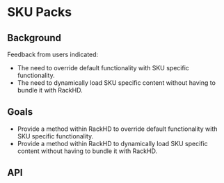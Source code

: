 # SKU Packs

## Background

Feedback from users indicated:
* The need to override default functionality with SKU specific functionality.  
* The need to dynamically load SKU specific content without having to bundle it with RackHD.

## Goals

* Provide a method within RackHD to override default functionality with SKU specific functionality.  
* Provide a method within RackHD to dynamically load SKU specific content without having to bundle it with RackHD.


## API